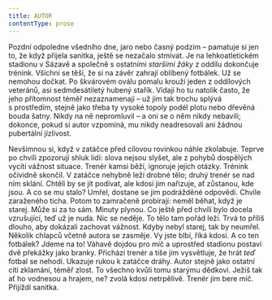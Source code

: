 ```yaml
---
title: AUTOR
contentType: prose
---
```


  

Pozdní odpoledne všedního dne, jaro nebo časný podzim – pamatuje si jen to, že když přijela sanitka, ještě se nezačalo stmívat. Je na lehkoatletickém stadionu v Sázavě a společně s ostatními _staršími žáky_ z oddílu dokončuje trénink. Všichni se těší, že si na závěr zahrají oblíbený fotbálek. Už se nemohou dočkat. Po škvárovém oválu pomalu krouží jeden z oddílových veteránů, asi sedmdesátiletý hubený stařík. Vídají ho tu natolik často, že jeho přítomnost téměř nezaznamenají – už jim tak trochu splývá s prostředím, stejně jako třeba ty vysoké topoly podél plotu nebo dřevěná bouda šatny. Nikdy na ně nepromluvil – a oni se o něm nikdy nebavili; dokonce, pokud si autor vzpomíná, mu nikdy neadresovali ani žádnou pubertální jízlivost.

Nevšimnou si, když v zatáčce před cílovou rovinkou náhle zkolabuje. Teprve po chvíli zpozorují shluk lidí: slova nejsou slyšet, ale z pohybů dospělých vycítí vážnost situace. Trenér kamsi běží, ignoruje jejich otázky. Trénink očividně skončil. V zatáčce nehybně leží drobné tělo; druhý trenér se nad ním sklání. Chtěli by se jít podívat, ale kdosi jim nařizuje, ať zůstanou, kde jsou. A co se mu stalo? Umřel, dostane se jim podrážděné odpovědi. Chvíle zaraženého ticha. Potom to zamračeně probírají: neměl běhat, když je starej. Může si za to sám. Minuty plynou. Co ještě před chvílí bylo docela vzrušující, teď už je nuda. Nic se neděje. To tělo tam pořád leží. Trvá to příliš dlouho, aby dokázali zachovat vážnost. Kdyby nebyl starej, tak by neumřel. Několik chlapců včetně autora se zasměje. Vy jste blbí, říká kdosi. A co ten fotbálek? Jdeme na to! Váhavě dojdou pro míč a uprostřed stadionu postaví dvě překážky jako branky. Přichází trenér a tiše jim vysvětluje, že hrát _teď_ fotbal se nehodí. Ukazuje rukou k zatáčce dráhy. Autor stejně jako ostatní cítí zklamání, téměř zlost. To všechno kvůli tomu starýmu dědkovi. Ježiš tak ať ho vodnesou a hrajem, ne? zvolá kdosi netrpělivě. Trenér jim bere míč. Přijíždí sanitka.
